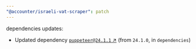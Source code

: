 ```yaml
---
"@accounter/israeli-vat-scraper": patch
---
```

dependencies updates:
  - Updated dependency [`puppeteer@24.1.1` ↗︎](https://www.npmjs.com/package/puppeteer/v/24.1.1) (from `24.1.0`, in `dependencies`)

